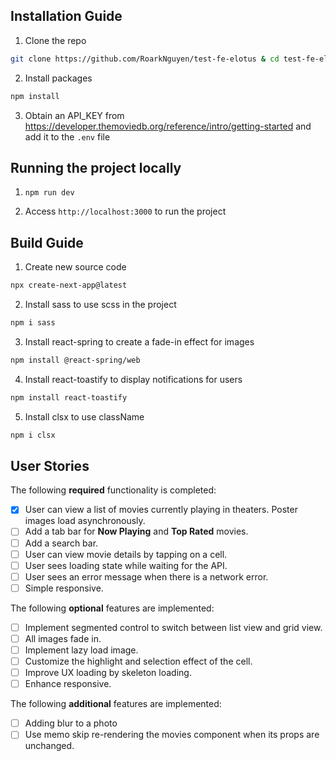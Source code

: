 ## Installation Guide

1. Clone the repo

```bash
git clone https://github.com/RoarkNguyen/test-fe-elotus & cd test-fe-elotus
```

2. Install packages

```bash
npm install
```

3. Obtain an API_KEY from https://developer.themoviedb.org/reference/intro/getting-started and add it to the `.env` file

## Running the project locally

1. `npm run dev`

2. Access `http://localhost:3000` to run the project

## Build Guide

1. Create new source code

```bash
npx create-next-app@latest
```

2. Install sass to use scss in the project

```bash
npm i sass
```

3. Install react-spring to create a fade-in effect for images

```bash
npm install @react-spring/web
```

4. Install react-toastify to display notifications for users

```bash
npm install react-toastify
```

5. Install clsx to use className

```bash
npm i clsx
```

## User Stories

The following **required** functionality is completed:

- [x] User can view a list of movies currently playing in theaters. Poster images load asynchronously.
- [ ] Add a tab bar for **Now Playing** and **Top Rated** movies.
- [ ] Add a search bar.
- [ ] User can view movie details by tapping on a cell.
- [ ] User sees loading state while waiting for the API.
- [ ] User sees an error message when there is a network error.
- [ ] Simple responsive.

The following **optional** features are implemented:

- [ ] Implement segmented control to switch between list view and grid view.
- [ ] All images fade in.
- [ ] Implement lazy load image.
- [ ] Customize the highlight and selection effect of the cell.
- [ ] Improve UX loading by skeleton loading.
- [ ] Enhance responsive.

The following **additional** features are implemented:

- [ ] Adding blur to a photo
- [ ] Use memo skip re-rendering the movies component when its props are unchanged.
